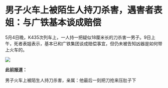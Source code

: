 # 男子火车上被陌生人持刀杀害，遇害者表姐：与广铁基本谈成赔偿

5月4日晚，K435次列车上，一人持一把疑似18厘米长的刀杀害一男子。9日上午，死者表姐表示，基本已和广铁集团谈成赔偿事宜，但仍未被告知凶器是如何带上火车的。

![](https://inews.gtimg.com/news_bt/OhaQ8AZCpo0O6k5q8O8pqd-0oK_rZXFVI3BgF5YgV6hXYAA/1000)

**此前报道：**

男子火车上被陌生人持刀杀害，亲属：他最后一刻把刀抢来压肚子下

